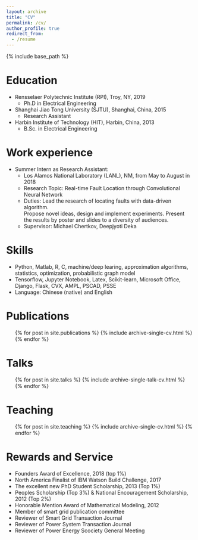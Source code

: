 ```yaml
---
layout: archive
title: "CV"
permalink: /cv/
author_profile: true
redirect_from:
  - /resume
---
```


{% include base_path %}

Education
======
* Rensselaer Polytechnic Institute (RPI), Troy, NY, 2019
  * Ph.D in Electrical Engineering
* Shanghai Jiao Tong University (SJTU), Shanghai, China, 2015
  * Research Assistant  
* Harbin Institute of Technology (HIT), Harbin, China, 2013
  * B.Sc. in Electrical Engineering 
  
Work experience
======
* Summer Intern as Research Assistant: 
  * Los Alamos National Laboratory (LANL), NM, from May to August in 2018
  * Research Topic: Real-time Fault Location through Convolutional Neural Network
  * Duties: Lead the research of locating faults with data-driven algorithm.  
            Propose novel ideas, design and implement experiments.
            Present the results by poster and slides to a diversity of audiences. 
  * Supervisor: Michael Chertkov, Deepjyoti Deka 
	
  
Skills
======
* Python, Matlab, R, C, machine/deep learing, approximation algorithms, statistics, optimization, probabilistic graph model 
* Tensorflow, Jupyter Notebook, Latex, Scikit-learn, Microsoft Office, Django, Flask, CVX, AMPL, PSCAD, PSSE 
* Language: Chinese (native) and English

Publications
======
  <ul>{% for post in site.publications %}
    {% include archive-single-cv.html %}
  {% endfor %}</ul>
     
Talks
======
  <ul>{% for post in site.talks %}
    {% include archive-single-talk-cv.html %}
  {% endfor %}</ul>
  
Teaching 
======
  <ul>{% for post in site.teaching %}
    {% include archive-single-cv.html %}
  {% endfor %}</ul>
  
Rewards and Service 
======
* Founders Award of Excellence, 2018 (top 1%)
* North America Finalist of IBM Watson Build Challenge, 2017
* The excellent new PhD Student Scholarship, 2013 (Top 1%)
* Peoples Scholarship (Top 3%) & National Encouragement Scholarship, 2012 (Top 2%)
* Honorable Mention Award of Mathematical Modeling, 2012
* Member of smart grid publication committee
* Reviewer of Smart Grid Transaction Journal
* Reviewer of Power System Transaction Journal
* Reviewer of Power Energy Scociety General Meeting
